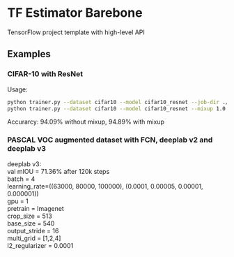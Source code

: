 # TF Estimator Barebone
TensorFlow project template with high-level API

## Examples

### CIFAR-10 with ResNet
Usage:
```bash
python trainer.py --dataset cifar10 --model cifar10_resnet --job-dir ./cifar10
python trainer.py --dataset cifar10 --model cifar10_resnet --mixup 1.0 --job-dir ./cifar10_mixup
```
Accurarcy: 94.09% without mixup, 94.89% with mixup

### PASCAL VOC augmented dataset with FCN, deeplab v2 and deeplab v3

deeplab v3:  
val mIOU = 71.36% after 120k steps  
batch = 4  
learning_rate=((63000, 80000, 100000), (0.0001, 0.00005, 0.00001, 0.000001))  
gpu = 1  
pretrain = Imagenet  
crop_size = 513  
base_size = 540  
output_stride = 16  
multi_grid = [1,2,4]  
l2_regularizer = 0.0001

